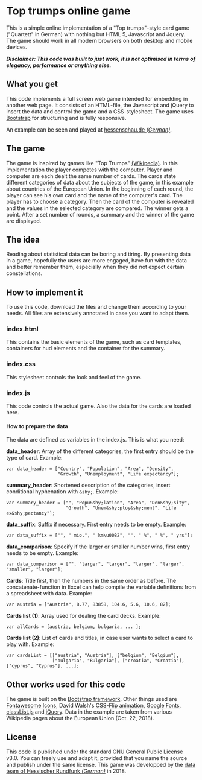 # Top trumps online game
This is a simple online implementation of a "Top trumps"-style card game ("Quartett" in German) with nothing but HTML 5, Javascript and Jquery. The game should work in all modern browsers on both desktop and mobile devices.  

_**Disclaimer: This code was built to just work, it is not optimised in terms of elegancy, performance or anything else.**_

## What you get
This code implements a full screen web game intended for embedding in another web page. It consists of an HTML-file, the Javascript and jQuery to insert the data and control the game and a CSS-stylesheet. The game uses [Bootstrap](https://getbootstrap.com/ "Twitter Bootstrap 4") for structuring and is fully responsive. 

An example can be seen and played at [hessenschau.de *(German)*](https://www.hessenschau.de/politik/wahlen/landtagswahl-2018/das-grosse-hrwahl-quartett,ltw18-wahlkreisquartett-104.html "Wahlkreis-Quartett").

## The game
The game is inspired by games like "Top Trumps" [(Wikipedia)](https://en.wikipedia.org/wiki/Top_Trumps "Top Trumps - Wikipedia"). In this implementation the player competes with the computer. Player and computer are each dealt the same number of cards. The cards state different categories of data about the subjects of the game, in this example about countries of the European Union. In the beginning of each round, the player can see his own card and the name of the computer's card. The player has to choose a category. Then the card of the computer is revealed and the values in the selected category are compared. The winner gets a point. After a set number of rounds, a summary and the winner of the game are displayed.  

## The idea
Reading about statistical data can be boring and tiring. By presenting data in a game, hopefully the users are more engaged, have fun with the data and better remember them, especially when they did not expect certain constellations.

## How to implement it
To use this code, download the files and change them according to your needs. All files are extensively annotated in case you want to adapt them.

### index.html
This contains the basic elements of the game, such as card templates, containers for hud elements and the container for the summary.

### index.css
This stylesheet controls the look and feel of the game. 

### index.js
This code controls the actual game. Also the data for the cards are loaded here.

#### How to prepare the data
The data are defined as variables in the index.js. This is what you need:

**data_header**: Array of the different categories, the first entry should be the type of card. Example: 
```
var data_header = ["Country", "Population", "Area", "Density", 
                   "Growth", "Unemployment", "Life expectancy"];
```

**summary_header**: Shortened description of the categories, insert conditional hyphenation with `&shy;`. Example: 
```
var summary_header = ["", "Popu&shy;lation", "Area", "Den&shy;sity", 
                      "Growth", "Unem&shy;ploy&shy;ment", "Life ex&shy;pectancy"];
```

**data_suffix**: Suffix if necessary. First entry needs to be empty. Example: 
```
var data_suffix = ["", " mio.", " km\u00B2", "", " %", " %", " yrs"];
```

**data_comparison**: Specify if the larger or smaller number wins, first entry needs to be empty. Example: 
```
var data_comparison = ["", "larger", "larger", "larger", "larger", "smaller", "larger"];
```

**Cards**: Title first, then the numbers in the same order as before. The concatenate-function in Excel can help compile the variable definitions from a spreadsheet with data. Example: 
```
var austria = ["Austria", 8.77, 83858, 104.6, 5.6, 10.6, 82];
```

**Cards list (1)**: Array used for dealing the card decks. Example: 
```
var allCards = [austria, belgium, bulgaria, ... ];
```

**Cards list (2)**: List of cards and titles, in case user wants to select a card to play with. Example: 
```
var cardsList = [["austria", "Austria"], ["belgium", "Belgium"], 
                 ["bulgaria", "Bulgaria"], ["croatia", "Croatia"], ["cyprus", "Cyprus"], ...];
```

## Other works used for this code
The game is built on the [Bootstrap framework](https://getbootstrap.com/ "Twitter Bootstrap 4"). Other things used are [Fontawesome Icons](https://fontawesome.com/?from=io), David Walsh's [CSS-Flip animation](https://davidwalsh.name/css-flip), [Google Fonts](https://fonts.google.com), [classList.js](https://github.com/eligrey/classList.js) and [jQuery](http://jquery.com/). Data in the example are taken from various Wikipedia pages about the European Union (Oct. 22, 2018).

## License
This code is published under the standard GNU General Public License v3.0. You can freely use and adapt it, provided that you name the source and publish under the same license. This game was developped by the [data team of Hessischer Rundfunk _(German)_](https://www.hessenschau.de/redaktion/hessenschaudehr-datenteam,hr-datenteam-102.html "Datenteam des Hessischen Rundfunks") in 2018. 
